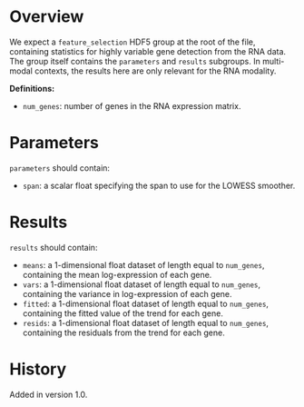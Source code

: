 # Overview

We expect a `feature_selection` HDF5 group at the root of the file, containing statistics for highly variable gene detection from the RNA data.
The group itself contains the `parameters` and `results` subgroups.
In multi-modal contexts, the results here are only relevant for the RNA modality.

**Definitions:**

- `num_genes`: number of genes in the RNA expression matrix.

# Parameters

`parameters` should contain:

- `span`: a scalar float specifying the span to use for the LOWESS smoother.

# Results

`results` should contain:

- `means`: a 1-dimensional float dataset of length equal to `num_genes`,
  containing the mean log-expression of each gene.
- `vars`: a 1-dimensional float dataset of length equal to `num_genes`,
  containing the variance in log-expression of each gene.
- `fitted`: a 1-dimensional float dataset of length equal to `num_genes`,
  containing the fitted value of the trend for each gene.
- `resids`: a 1-dimensional float dataset of length equal to `num_genes`,
  containing the residuals from the trend for each gene.

# History

Added in version 1.0.

